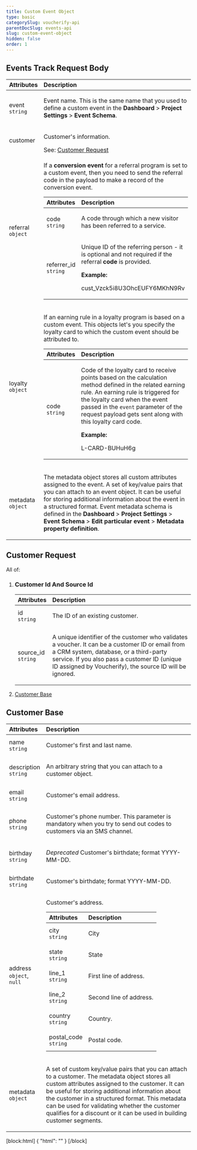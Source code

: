 ```yaml
---
title: Custom Event Object
type: basic
categorySlug: voucherify-api
parentDocSlug: events-api
slug: custom-event-object
hidden: false
order: 1
---
```


## Events Track Request Body
| Attributes |  Description |
|:-----|:--------|
| event</br>`string` | <p>Event name. This is the same name that you used to define a custom event in the <strong>Dashboard</strong> &gt; <strong>Project Settings</strong> &gt; <strong>Event Schema</strong>.</p> |
| customer | <p>Customer's information.</p> See: [Customer Request](#customer-request) |
| referral</br>`object` | <p>If a <strong>conversion event</strong> for a referral program is set to a custom event, then you need to send the referral code in the payload to make a record of the conversion event.</p> <table><thead><tr><th style="text-align:left">Attributes</th><th style="text-align:left">Description</th></tr></thead><tbody><tr><td style="text-align:left">code</br><code>string</code></td><td style="text-align:left"><p>A code through which a new visitor has been referred to a service.</p></td></tr><tr><td style="text-align:left">referrer_id</br><code>string</code></td><td style="text-align:left"><p>Unique ID of the referring person - it is optional and not required if the referral <strong>code</strong> is provided.</p> <strong>Example:</strong> <p>cust_Vzck5i8U3OhcEUFY6MKhN9Rv</p></td></tr></tbody></table> |
| loyalty</br>`object` | <p>If an earning rule in a loyalty program is based on a custom event. This objects let's you specify the loyalty card to which the custom event should be attributed to.</p> <table><thead><tr><th style="text-align:left">Attributes</th><th style="text-align:left">Description</th></tr></thead><tbody><tr><td style="text-align:left">code</br><code>string</code></td><td style="text-align:left"><p>Code of the loyalty card to receive points based on the calculation method defined in the related earning rule. An earning rule is triggered for the loyalty card when the event passed in the <code>event</code> parameter of the request payload gets sent along with this loyalty card code.</p> <strong>Example:</strong> <p>L-CARD-BUHuH6g</p></td></tr></tbody></table> |
| metadata</br>`object` | <p>The metadata object stores all custom attributes assigned to the event. A set of key/value pairs that you can attach to an event object. It can be useful for storing additional information about the event in a structured format. Event metadata schema is defined in the <strong>Dashboard</strong> &gt; <strong>Project Settings</strong> &gt; <strong>Event Schema</strong> &gt; <strong>Edit particular event</strong> &gt; <strong>Metadata property definition</strong>.</p> |

## Customer Request
All of:

1. <h3>Customer Id And Source Id</h3><table><thead><tr><th style="text-align:left">Attributes</th><th style="text-align:left">Description</th></tr></thead><tbody><tr><td style="text-align:left">id</br><code>string</code></td><td style="text-align:left"><p>The ID of an existing customer.</p></td></tr><tr><td style="text-align:left">source_id</br><code>string</code></td><td style="text-align:left"><p>A unique identifier of the customer who validates a voucher. It can be a customer ID or email from a CRM system, database, or a third-party service. If you also pass a customer ID (unique ID assigned by Voucherify), the source ID will be ignored.</p></td></tr></tbody></table>
2. [Customer Base](#customer-base)

## Customer Base
| Attributes |  Description |
|:-----|:--------|
| name</br>`string` | <p>Customer's first and last name.</p> |
| description</br>`string` | <p>An arbitrary string that you can attach to a customer object.</p> |
| email</br>`string` | <p>Customer's email address.</p> |
| phone</br>`string` | <p>Customer's phone number. This parameter is mandatory when you try to send out codes to customers via an SMS channel.</p> |
| birthday</br>`string` | <p><em>Deprecated</em> Customer's birthdate; format YYYY-MM-DD.</p> |
| birthdate</br>`string` | <p>Customer's birthdate; format YYYY-MM-DD.</p> |
| address</br>`object`, `null` | <p>Customer's address.</p> <table><thead><tr><th style="text-align:left">Attributes</th><th style="text-align:left">Description</th></tr></thead><tbody><tr><td style="text-align:left">city</br><code>string</code></td><td style="text-align:left"><p>City</p></td></tr><tr><td style="text-align:left">state</br><code>string</code></td><td style="text-align:left"><p>State</p></td></tr><tr><td style="text-align:left">line_1</br><code>string</code></td><td style="text-align:left"><p>First line of address.</p></td></tr><tr><td style="text-align:left">line_2</br><code>string</code></td><td style="text-align:left"><p>Second line of address.</p></td></tr><tr><td style="text-align:left">country</br><code>string</code></td><td style="text-align:left"><p>Country.</p></td></tr><tr><td style="text-align:left">postal_code</br><code>string</code></td><td style="text-align:left"><p>Postal code.</p></td></tr></tbody></table> |
| metadata</br>`object` | <p>A set of custom key/value pairs that you can attach to a customer. The metadata object stores all custom attributes assigned to the customer. It can be useful for storing additional information about the customer in a structured format. This metadata can be used for validating whether the customer qualifies for a discount or it can be used in building customer segments.</p> |

[block:html]
{
  "html": "<style>\n[title=\"Toggle library\"] { \n  display: none; }\n.LanguagePicker-divider { \n  display: none; }\n.Playground-section3VTXuaYZivJK > .APISectionHeader3LN_-QIR0m7x {\n  display: none; }\n.LanguagePicker-languages1qVVo_v6AlP9 {\n  display: none; }\n.headline-container-article-info2GaOf2jMpV0r {\n  display: none; }\n.APISectionHeader3LN_-QIR0m7x {\n  display: none; }\n.APIResponseSchemaPicker-label3XMQ9E-slNcS {\n  display: none; }\n.PlaygroundC7DInM9NFvBg {\n  display: none; }\n.Modal-Header3VPrQs3MUWWd {\n  display: none; }\n.rm-ReferenceMain .rm-Article {\n  max-width: 2000px; }\n</style>"
}
[/block]
